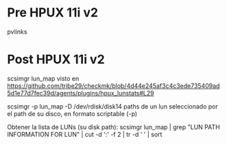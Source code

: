 # Pre HPUX 11i v2
pvlinks

# Post HPUX 11i v2
scsimgr lun_map
  visto en https://github.com/tribe29/checkmk/blob/4d44e245af3c4c3ede735409ad5d1e77d7fec39d/agents/plugins/hpux_lunstats#L29

scsimgr -p lun_map -D /dev/rdisk/disk14
  paths de un lun seleccionado por el path de su disco, en formato scriptable (-p)

Obtener la lista de LUNs (su disk path):
scsimgr lun_map | grep "LUN PATH INFORMATION FOR LUN" | cut -d ':' -f 2 | tr -d ' ' | sort
